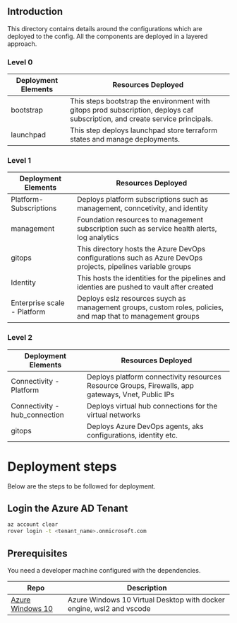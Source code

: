 ## Introduction
This directory contains details around the configurations which are deployed to the config. All the components are deployed in a layered approach.

### Level 0
Deployment Elements  | Resources Deployed
---------------------| ------------------
bootstrap            | This steps bootstrap the environment with gitops prod subscription, deploys caf subscription, and create service principals.
launchpad            | This step deploys launchpad store terraform states and manage deployments.

### Level 1

Deployment Elements           | Resources Deployed
----------------------------- | ------------------
Platform- Subscriptions       | Deploys platform subscriptions such as management, conncetivity, and identity
management                    | Foundation resources to management subscription such as service health alerts, log analytics
gitops                        | This directory hosts the Azure DevOps configurations such as Azure DevOps projects, pipelines variable groups
Identity                      | This hosts the identities for the pipelines and identies are pushed to vault after created
Enterprise scale - Platform   | Deploys eslz resources suych as management groups, custom roles, policies, and map that to management groups


### Level 2

Deployment Elements                 | Resources Deployed
------------------------------------| ------------------
Connectivity - Platform             | Deploys platform connectivity resources Resource Groups, Firewalls, app gateways, Vnet, Public IPs
Connectivity - hub_connection       | Deploys virtual hub connections for the virtual networks
gitops                              | Deploys Azure DevOps agents, aks configurations, identity etc.


# Deployment steps
Below are the steps to be followed for deployment.

## Login the Azure AD Tenant

```bash
az account clear
rover login -t <tenant_name>.onmicrosoft.com

```

## Prerequisites



You need a developer machine configured with the dependencies.

| Repo                                                                                              | Description                                                |
|---------------------------------------------------------------------------------------------------|------------------------------------------------------------|
| [Azure Windows 10](../../../documentation/maintainer/set_azure_devops_vm.md) | Azure Windows 10 Virtual Desktop with docker engine, wsl2 and vscode     |

```
